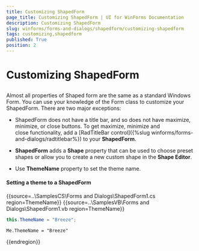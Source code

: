 ```yaml
---
title: Customizing ShapedForm
page_title: Customizing ShapedForm | UI for WinForms Documentation
description: Customizing ShapedForm
slug: winforms/forms-and-dialogs/shapedform/customizing-shapedform
tags: customizing,shapedform
published: True
position: 2
---
```


# Customizing ShapedForm
 
## 

Almost all properties of Shaped form are the same as a standard Windows Form. You can use your knowledge of the Form class to customize your ShapedForm. There are two major exceptions:

* ShapedForm does not have a title bar, and so does not have maximize, minimize, or close buttons. To get maximize, minimize and close functionality, add a [RadTitleBar control]({%slug winforms/forms-and-dialogs/radtitlebar%}) to your __ShapedForm__.
          

* __ShapedForm__ adds a __Shape__ property that can be used to choose preset shapes or allow you to create a new custom shape in the __Shape Editor__. 

* Use __ThemeName__ property to set the theme name. 

#### Setting a theme to a ShapedForm 

{{source=..\SamplesCS\Forms and Dialogs\ShapedForm1.cs region=ThemeName}} 
{{source=..\SamplesVB\Forms and Dialogs\ShapedForm1.vb region=ThemeName}} 

````C#
this.ThemeName = "Breeze";

````
````VB.NET
Me.ThemeName = "Breeze"

````

{{endregion}} 



